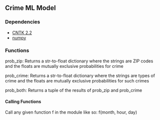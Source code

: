 ## Crime ML Model
### Dependencies
* [CNTK 2.2](https://docs.microsoft.com/en-us/cognitive-toolkit/setup-windows-python?tabs=cntkpy22)
* [numpy](https://docs.scipy.org/doc/numpy-1.13.0/user/install.html)

### Functions
prob\_zip: Returns a str-to-float dictionary where the strings are ZIP codes and the floats are mutually exclusive probabilities for crime

prob\_crime: Returns a str-to-float dictionary where the strings are types of crime and the floats are mutually exclusive probabilities for such crimes

prob\_both: Returns a tuple of the results of prob\_zip and prob\_crime

#### Calling Functions
Call any given function f in the module like so: f(month, hour, day)

